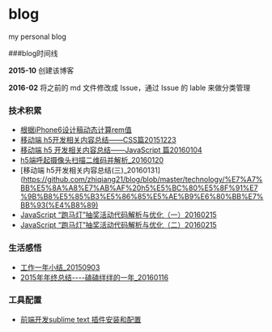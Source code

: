 # blog
my personal blog

###blog时间线

**2015-10** 创建该博客

**2016-02**  将之前的 md 文件修改成 Issue，通过 Issue 的 lable 来做分类管理


### **技术积累**
- [根据iPhone6设计稿动态计算rem值](https://github.com/zhiqiang21/blog/issues/1)
- [移动端 h5开发相关内容总结——CSS篇20151223](https://github.com/zhiqiang21/blog/blob/master/technology/%E7%A7%BB%E5%8A%A8%E7%AB%AF%20h5%E5%BC%80%E5%8F%91%E7%9B%B8%E5%85%B3%E5%86%85%E5%AE%B9%E6%80%BB%E7%BB%93%E2%80%94%E2%80%94CSS%E7%AF%8720151223.md)
- [移动端 h5 开发相关内容总结——JavaScript 篇20160104](https://github.com/zhiqiang21/blog/blob/master/technology/%E7%A7%BB%E5%8A%A8%E7%AB%AF%20h5%20%E5%BC%80%E5%8F%91%E7%9B%B8%E5%85%B3%E5%86%85%E5%AE%B9%E6%80%BB%E7%BB%93%E2%80%94%E2%80%94JavaScript%20%E7%AF%8720160104.md)
- [h5端呼起摄像头扫描二维码并解析_20160120](https://github.com/zhiqiang21/blog/blob/master/technology/h5%E7%AB%AF%E5%91%BC%E8%B5%B7%E6%91%84%E5%83%8F%E5%A4%B4%E6%89%AB%E6%8F%8F%E4%BA%8C%E7%BB%B4%E7%A0%81%E5%B9%B6%E8%A7%A3%E6%9E%90_20160120.md)
- [移动端 h5开发相关内容总结(三)_20160131](https://github.com/zhiqiang21/blog/blob/master/technology/%E7%A7%BB%E5%8A%A8%E7%AB%AF%20h5%E5%BC%80%E5%8F%91%E7%9B%B8%E5%85%B3%E5%86%85%E5%AE%B9%E6%80%BB%E7%BB%93(%E4%B8%89)
- [JavaScript “跑马灯”抽奖活动代码解析与优化（一）20160215](https://github.com/zhiqiang21/blog/blob/master/technology/JavaScript%20%E2%80%9C%E8%B7%91%E9%A9%AC%E7%81%AF%E2%80%9D%E6%8A%BD%E5%A5%96%E6%B4%BB%E5%8A%A8%E4%BB%A3%E7%A0%81%E8%A7%A3%E6%9E%90%E4%B8%8E%E4%BC%98%E5%8C%96%EF%BC%88%E4%B8%80%EF%BC%8920160215.md)
- [JavaScript “跑马灯”抽奖活动代码解析与优化（二）20160215](https://github.com/zhiqiang21/blog/blob/master/technology/JavaScript%20%E2%80%9C%E8%B7%91%E9%A9%AC%E7%81%AF%E2%80%9D%E6%8A%BD%E5%A5%96%E6%B4%BB%E5%8A%A8%E4%BB%A3%E7%A0%81%E8%A7%A3%E6%9E%90%E4%B8%8E%E4%BC%98%E5%8C%96%EF%BC%88%E4%BA%8C%EF%BC%8920160215.md)


### **生活感悟**
- [工作一年小结\_20150903](https://github.com/zhiqiang21/blog/blob/master/life/%E5%B7%A5%E4%BD%9C%E4%B8%80%E5%B9%B4%E5%B0%8F%E7%BB%93_20150903.md)
- [2015年年终总结----磕磕绊绊的一年_20160116](https://github.com/zhiqiang21/blog/blob/master/life/2015%E5%B9%B4%E5%B9%B4%E7%BB%88%E6%80%BB%E7%BB%93----%E7%A3%95%E7%A3%95%E7%BB%8A%E7%BB%8A%E7%9A%84%E4%B8%80%E5%B9%B4_20160116.md)


### **工具配置**
- [前端开发sublime text 插件安装和配置](https://github.com/zhiqiang21/MyToolsConfig/blob/master/sublimeconfig/%E5%89%8D%E7%AB%AF%E5%BC%80%E5%8F%91%20sublime%20text%20%E5%B8%B8%E7%94%A8%E6%8F%92%E4%BB%B6%E5%92%8C%E9%85%8D%E7%BD%AE.md)
